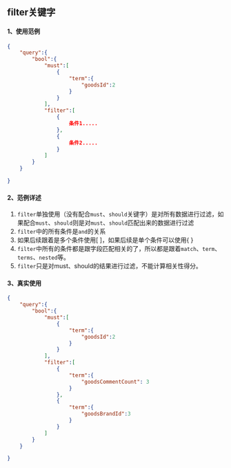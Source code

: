 ## filter关键字



#### 1、使用范例

```json
{
    "query":{
        "bool":{
            "must":[
                {
                    "term":{
                        "goodsId":2
                    }
                }
            ],
            "filter":[
                {
                    条件1.....
                },
                {
                    条件2.....
                }
            ]
        }
    }

}
```





#### 2、范例详述

1. `filter`单独使用（没有配合`must`、`should`关键字）是对所有数据进行过滤，如果配合`must`、`should`则是对`must`、`should`匹配出来的数据进行过滤
2. `filter`中的所有条件是`and`的关系
3. 如果后续跟着是多个条件使用[ ]，如果后续是单个条件可以使用{ }
4. `filter`中所有的条件都是跟字段匹配相关的了，所以都是跟着`match`、`term`、`terms`、`nested`等。
5. `filter`只是对must、should的结果进行过滤，不能计算相关性得分。





#### 3、真实使用

```json
{
    "query":{
        "bool":{
            "must":[
                {
                    "term":{
                        "goodsId":2
                    }
                }
            ],
            "filter":[
                {
                    "term":{
                        "goodsCommentCount": 3
                    }
                },
                {
                    "term":{
                        "goodsBrandId":3
                    }
                }
            ]
        }
    }

}
```

